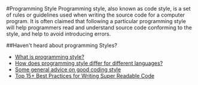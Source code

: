 #Programming Style
Programming style, also known as code style, is a set of rules or guidelines used when writing the source code for a computer program. It is often claimed that following a particular programming style will help programmers read and understand source code conforming to the style, and help to avoid introducing errors.

##Haven't heard about programming Styles?
* [What is programming style?](https://en.wikipedia.org/wiki/Programming_style)
* [How does programming style differ for different languages?](https://github.com/warned101/cosmos/tree/master/guides/coding_style)
* [Some general advice on good coding style](http://www.inf.unibz.it/~nutt/Teaching/DSA1415/DSAAssignments/good-coding-style.html)
* [Top 15+ Best Practices for Writing Super Readable Code](https://code.tutsplus.com/tutorials/top-15-best-practices-for-writing-super-readable-code--net-8118)